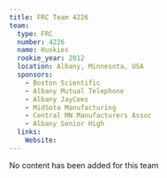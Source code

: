 ```yaml
---
title: FRC Team 4226
team:
  type: FRC
  number: 4226
  name: Huskies
  rookie_year: 2012
  location: Albany, Minnesota, USA
  sponsors:
    - Boston Scientific
    - Albany Mutual Telephone
    - Albany JayCees
    - MidSota Manufacturing
    - Central MN Manufacturers Assoc
    - Albany Senior High
  links:
    Website: 
---
```

No content has been added for this team